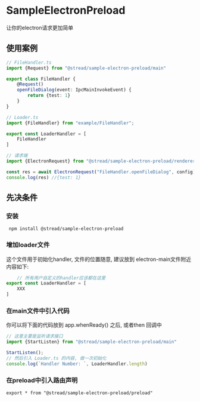 # SampleElectronPreload

让你的electron请求更加简单

## 使用案例

````typescript
// FileHandler.ts
import {Request} from "@stread/sample-electron-preload/main"

export class FileHandler {
    @Request()
    openFileDialog(event: IpcMainInvokeEvent) {
        return {test: 1}
    }
}
````

````typescript
// Loader.ts
import {FileHandler} from "example/FileHandler";

export const LoaderHandler = [
    FileHandler
]
````

````typescript
// 请求端
import {ElectronRequest} from "@stread/sample-electron-preload/renderer";

const res = await ElectronRequest("FileHandler.openFileDialog", config);
console.log(res) //{test: 1}
````

## 先决条件

### 安装
``` npm install @stread/sample-electron-preload```

### 增加loader文件

这个文件用于初始化handler, 文件的位置随意, 建议放到 electron-main文件附近  
内容如下:

````typescript
    // 所有用户自定义的handler应该都在这里
export const LoaderHandler = [
    XXX
]
````

### 在main文件中引入代码

你可以将下面的代码放到 app.whenReady() 之后, 或者then 回调中

````typescript
// 这里主要是监听请求接口
import {StartListen} from "@stread/sample-electron-preload/main"

StartListen();
// 然后引入 Loader.ts 的内容, 做一次初始化
console.log(`Handler Number: `, LoaderHandler.length)
````

### 在preload中引入路由声明

````
export * from "@stread/sample-electron-preload/preload"
````



